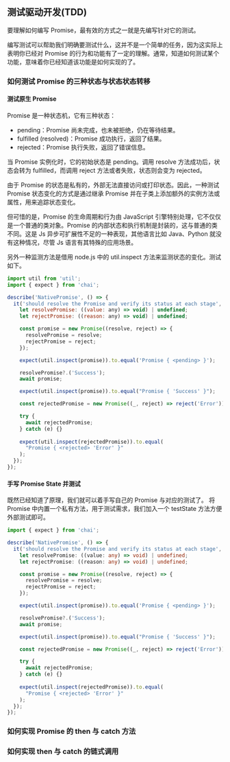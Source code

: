 ## 测试驱动开发(TDD)
要理解如何编写 Promise，最有效的方式之一就是先编写针对它的测试。

编写测试可以帮助我们明确要测试什么，这并不是一个简单的任务，因为这实际上表明你已经对 Promise 的行为和功能有了一定的理解。通常，知道如何测试某个功能，意味着你已经知道该功能是如何实现的了。

### 如何测试 Promise 的三种状态与状态状态转移

#### 测试原生 Promise
Promise 是一种状态机，它有三种状态：
- pending：Promise 尚未完成，也未被拒绝，仍在等待结果。
- fulfilled (resolved)：Promise 成功执行，返回了结果。
- rejected：Promise 执行失败，返回了错误信息。

当 Promise 实例化时，它的初始状态是 pending。调用 resolve 方法成功后，状态会转为 fulfilled，而调用 reject 方法或者失败，状态则会变为 rejected。

由于 Promise 的状态是私有的，外部无法直接访问或打印状态。因此，一种测试 Promise 状态变化的方式是通过继承 Promise 并在子类上添加额外的实例方法或属性，用来追踪状态变化。

但可惜的是，Promise 的生命周期和行为由 JavaScript 引擎特别处理，它不仅仅是一个普通的类对象。Promise 的内部状态和执行机制是封装的，这与普通的类不同。这是 Js 异步可扩展性不足的一种表现，其他语言比如 Java、Python 就没有这种情况，尽管 Js 语言有其特殊的应用场景。

另外一种监测方法是借用 node.js 中的 util.inspect 方法来监测状态的变化。测试如下。

```js
import util from 'util';
import { expect } from 'chai';

describe('NativePromise', () => {
  it('should resolve the Promise and verify its status at each stage', async () => {
    let resolvePromise: ((value: any) => void) | undefined;
    let rejectPromise: ((reason: any) => void) | undefined;

    const promise = new Promise((resolve, reject) => {
      resolvePromise = resolve;
      rejectPromise = reject;
    });

    expect(util.inspect(promise)).to.equal('Promise { <pending> }');

    resolvePromise?.('Success');
    await promise;

    expect(util.inspect(promise)).to.equal("Promise { 'Success' }");

    const rejectedPromise = new Promise((_, reject) => reject('Error'));

    try {
      await rejectedPromise;
    } catch (e) {}
    
    expect(util.inspect(rejectedPromise)).to.equal(
      "Promise { <rejected> 'Error' }"
    );
  });
});
```

#### 手写 Promise State 并测试
既然已经知道了原理，我们就可以着手写自己的 Promise 与对应的测试了。
将 Promise 中内置一个私有方法，用于测试需求，我们加入一个 testState 方法方便外部测试即可。
```ts
import { expect } from 'chai';

describe('NativePromise', () => {
  it('should resolve the Promise and verify its status at each stage', async () => {
    let resolvePromise: ((value: any) => void) | undefined;
    let rejectPromise: ((reason: any) => void) | undefined;

    const promise = new Promise((resolve, reject) => {
      resolvePromise = resolve;
      rejectPromise = reject;
    });

    expect(util.inspect(promise)).to.equal('Promise { <pending> }');

    resolvePromise?.('Success');
    await promise;

    expect(util.inspect(promise)).to.equal("Promise { 'Success' }");

    const rejectedPromise = new Promise((_, reject) => reject('Error'));

    try {
      await rejectedPromise;
    } catch (e) {}
    
    expect(util.inspect(rejectedPromise)).to.equal(
      "Promise { <rejected> 'Error' }"
    );
  });
});
```


### 如何实现 Promise 的 then 与 catch 方法


### 如何实现 then 与 catch 的链式调用